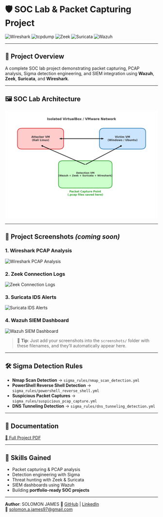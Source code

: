 # 🛡️ SOC Lab & Packet Capturing Project

![Wireshark](https://img.shields.io/badge/Wireshark-Packet_Analysis-007ACC?logo=wireshark)
![tcpdump](https://img.shields.io/badge/tcpdump-Capture_Traffic-FF9800?logo=linux)
![Zeek](https://img.shields.io/badge/Zeek-Network_Analysis-009688?logo=gnu-bash)
![Suricata](https://img.shields.io/badge/Suricata-IDS/IPS-FF5722?logo=suricata)
![Wazuh](https://img.shields.io/badge/Wazuh-SIEM-673AB7?logo=wazuh)

---

## 📌 Project Overview
A complete SOC lab project demonstrating packet capturing, PCAP analysis, Sigma detection engineering, and SIEM integration using **Wazuh**, **Zeek**, **Suricata**, and **Wireshark**.

---

## 🖼 SOC Lab Architecture
![SOC Lab Network Diagram](SOC_Lab_Network_Diagram.png)

---

## 📸 Project Screenshots *(coming soon)*

### 1. Wireshark PCAP Analysis
![Wireshark PCAP Analysis](screenshots/wireshark_pcap_analysis.png)

### 2. Zeek Connection Logs
![Zeek Connection Logs](screenshots/zeek_connection_logs.png)

### 3. Suricata IDS Alerts
![Suricata IDS Alerts](screenshots/suricata_ids_alerts.png)

### 4. Wazuh SIEM Dashboard
![Wazuh SIEM Dashboard](screenshots/wazuh_siem_dashboard.png)

> 📌 **Tip**: Just add your screenshots into the `screenshots/` folder with these filenames, and they’ll automatically appear here.

---

## 🛠 Sigma Detection Rules
- **Nmap Scan Detection** → `sigma_rules/nmap_scan_detection.yml`
- **PowerShell Reverse Shell Detection** → `sigma_rules/powershell_reverse_shell.yml`
- **Suspicious Packet Captures** → `sigma_rules/suspicious_pcap_capture.yml`
- **DNS Tunneling Detection** → `sigma_rules/dns_tunneling_detection.yml`

---

## 📄 Documentation
[📘 Full Project PDF](SOC_Lab_Packet_Capturing_Project_With_Sigma_Rules.pdf)

---

## 🚀 Skills Gained
- Packet capturing & PCAP analysis  
- Detection engineering with Sigma  
- Threat hunting with Zeek & Suricata  
- SIEM dashboards using Wazuh  
- Building **portfolio-ready SOC projects**  

---

**Author**: SOLOMON JAMES 
🔗 [GitHub](https://github.com/Solomon-James-Cyber) | [LinkedIn](https://linkedin.com/in/solomon-james-cyber)  
📧 solomon.a.james97@gmail.com
